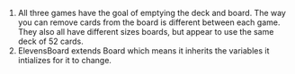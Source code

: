 1. All three games have the goal of emptying the deck and board. The way you can remove cards from the board is different between each game. They also all have different sizes boards, but appear to use the same deck of 52 cards.
2. ElevensBoard extends Board which means it inherits the variables it intializes for it to change.